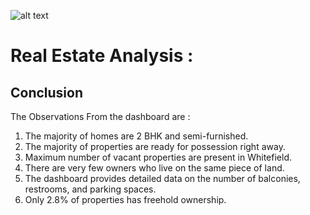 ![alt text](https://ineuron.ai/images/ineuron-logo.png)

# Real Estate Analysis : 

## Conclusion

The Observations From the dashboard are :

1. The majority of homes are 2 BHK and semi-furnished.
2. The majority of properties are ready for possession right away.
3. Maximum number of vacant properties are present in Whitefield.
4. There are very few owners who live on the same piece of land.
5. The dashboard provides detailed data on the number of balconies, restrooms, and parking spaces.
6. Only 2.8% of properties has freehold ownership.